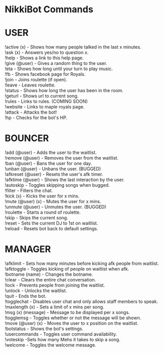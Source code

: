 NikkiBot Commands
======================

USER
===========
!active (x) - Shows how many people talked in the last x minutes.<br>
!ask (x) - Answers yes/no to question x.<br>
!help - Shows a link to this help page.<br>
!give (@user) - Gives a random thing to the user. <br>
!eta - Shows how long until your turn to play music.<br>
!fb - Shows facebook page for Royals.<br>
!join - Joins roulette (if open).<br>
!leave - Leaves roulette.<br>
!status - Shows how long the user has been in the room.<br>
!geturl - Shows url to current song.<br>
!rules - Links to rules. (COMING SOON)<br>
!website - Links to maple royals page.<br>
!attack - Attacks the bot!<br>
!hp - Checks for the bot's HP.

BOUNCER
===========
!add (@user) - Adds the user to the waitlist.<br>
!remove (@user) - Removes the user from the waitlist.<br>
!ban (@user) - Bans the user for one day.<br>
!unban (@user) - Unbans the user. (BUGGED)<br>
!afkreset (@user) - Resets the user's afk timer.<br>
!afktime (@user) - Shows the last interaction by the user.<br>
!autoskip - Toggles skipping songs when bugged.<br>
!filter -  Filters the chat.<br>
!kick (x) - Kicks the user for x mins.<br>
!mute (@user) (x) - Mutes the user for x mins.<br>
!unmute (@user) - Unmutes the user. (BUGGED)<br>
!roulette - Starts a round of roulette.<br>
!skip - Skips the current song.<br>
!reset - Sets the current DJ to 1st on waitlist.<br>
!reload - Resets bot back to default settings.


MANAGER
===========
!afklimit - Sets how many minutes before kicking afk people from waitlist.<br>
!afktoggle - Toggles kicking of people on waitlist when afk.<br>
!botname (name) - Changes the botname.<br>
!clear - Clears the entire chat conversation.<br>
!lock - Prevents people from joining the waitlist.<br>
!unlock - Unlocks the waitlist.<br>
!quit - Ends the bot.<br>
!togglechat - Disables user chat and only allows staff members to speak.<br>
!maxlength (x) - Sets a limit of x mins per song. <br>
!msg (x) (message) - Message to be displayed per x songs.<br>
!togglemsg - Toggles whether or not the message will be shown.<br>
!move (@user) (x) - Moves the user to x position on the waitlist. <br>
!botstatus - Shows the bot's settings.<br>
!usercommands - Toggles user command availability.<br>
!voteskip -Sets how many Mehs it takes to skip a song.<br>
!welcome - Toggles the welcome message.
